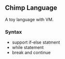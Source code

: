 ## Chimp Language
A toy language with VM.

### Syntax
- support if-else statment
- while statement
- break and continue

